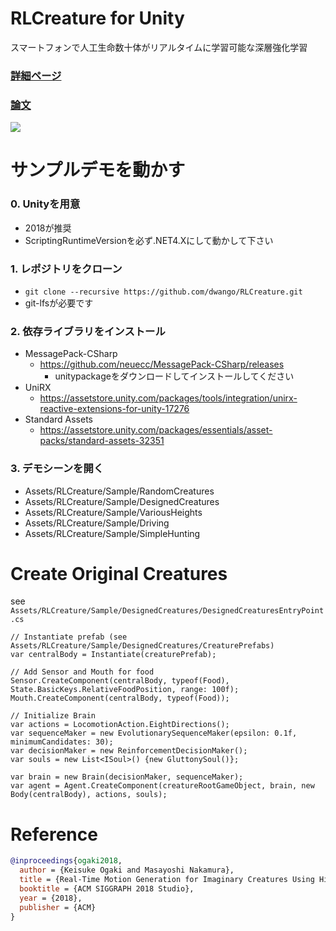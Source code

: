 # RLCreature for Unity

スマートフォンで人工生命数十体がリアルタイムに学習可能な深層強化学習

### [詳細ページ](https://dmv.nico/ja/casestudy/alife/)
### [論文](https://dmv.nico/assets/img/casestudy/alife/siggraph2018_alife.pdf)

![](./20180801_OSS_showcase.gif)

サンプルデモを動かす
===========================

### 0. Unityを用意

- 2018が推奨
- ScriptingRuntimeVersionを必ず.NET4.Xにして動かして下さい

### 1. レポジトリをクローン

- `git clone --recursive https://github.com/dwango/RLCreature.git`
- git-lfsが必要です

### 2. 依存ライブラリをインストール

- MessagePack-CSharp
  - https://github.com/neuecc/MessagePack-CSharp/releases
    - unitypackageをダウンロードしてインストールしてください
- UniRX
  - https://assetstore.unity.com/packages/tools/integration/unirx-reactive-extensions-for-unity-17276
- Standard Assets
  - https://assetstore.unity.com/packages/essentials/asset-packs/standard-assets-32351

### 3. デモシーンを開く

- Assets/RLCreature/Sample/RandomCreatures
- Assets/RLCreature/Sample/DesignedCreatures
- Assets/RLCreature/Sample/VariousHeights
- Assets/RLCreature/Sample/Driving
- Assets/RLCreature/Sample/SimpleHunting

Create Original Creatures
===========================

see  `Assets/RLCreature/Sample/DesignedCreatures/DesignedCreaturesEntryPoint.cs`

```
// Instantiate prefab (see Assets/RLCreature/Sample/DesignedCreatures/CreaturePrefabs)
var centralBody = Instantiate(creaturePrefab);

// Add Sensor and Mouth for food
Sensor.CreateComponent(centralBody, typeof(Food), State.BasicKeys.RelativeFoodPosition, range: 100f);
Mouth.CreateComponent(centralBody, typeof(Food));

// Initialize Brain
var actions = LocomotionAction.EightDirections();
var sequenceMaker = new EvolutionarySequenceMaker(epsilon: 0.1f, minimumCandidates: 30);
var decisionMaker = new ReinforcementDecisionMaker();
var souls = new List<ISoul>() {new GluttonySoul()};

var brain = new Brain(decisionMaker, sequenceMaker);
var agent = Agent.CreateComponent(creatureRootGameObject, brain, new Body(centralBody), actions, souls);
```


Reference
===============

```bibtex
@inproceedings{ogaki2018,
  author = {Keisuke Ogaki and Masayoshi Nakamura},
  title = {Real-Time Motion Generation for Imaginary Creatures Using Hierarchical Reinforcement Learning},
  booktitle = {ACM SIGGRAPH 2018 Studio},
  year = {2018},
  publisher = {ACM}
}
```
